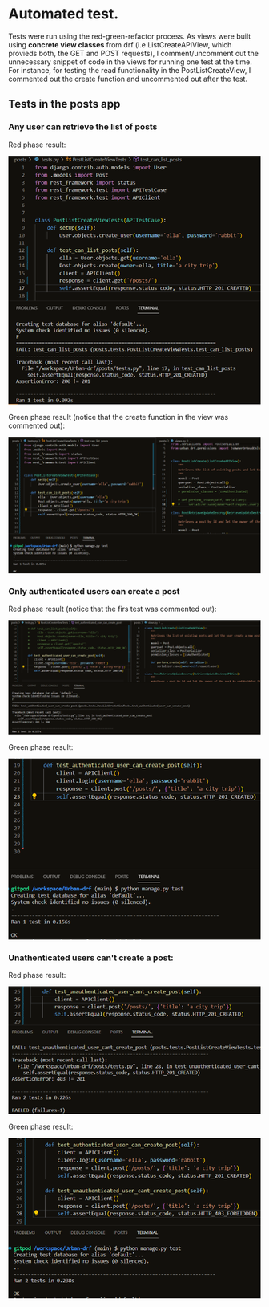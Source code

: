 # Automated test.

Tests were run using the red-green-refactor process.
As views were built using **concrete view classes** from drf (i.e ListCreateAPIView, which provieds both, the GET and POST requests), I comment/uncomment out the unnecessary snippet of code in the views for running one test at the time. For instance, for testing the read functionality in the PostListCreateView, I commented out the create function and uncommented out after the test.


## Tests in the posts app

### Any user can retrieve the list of posts

Red phase result:

![test_1](/static/images/test/picture_1.png)

Green phase result (notice that the create function in the view was commented out):

![test_2](/static/images/test/picture_2.png)

### Only authenticated users can create a post

Red phase result (notice that the firs test was commented out):

![test_3](/static/images/test/picture_3.png)

Green phase result:

![test_4](/static/images/test/picture_4.png)

### Unathenticated users can't create a post:

Red phase result:

![test_5](/static/images/test/picture_5.png)

Green phase result:

![test_6](/static/images/test/picture_6.png)

